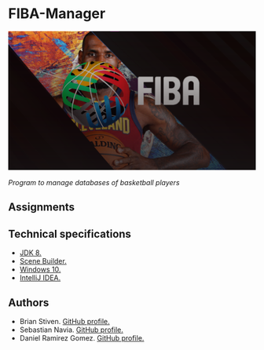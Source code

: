 # FIBA-Manager

![pinterest_profile_image](https://github.com/BrianR18/FIBA-Manager/blob/master/Images/ImagesInterface/LoadingImage.png)

_Program to manage databases of basketball players_


## Assignments

## Technical specifications
* [JDK 8.](https://www.oracle.com/co/java/technologies/javase/javase-jdk8-downloads.html "JDK 8.")
* [Scene Builder.](https://gluonhq.com/products/scene-builder/ "Scene Builder.")
* [Windows 10.](https://www.microsoft.com/es-es/software-download/windows10 "Windows 10.")
* [IntelliJ IDEA.](https://www.jetbrains.com/es-es/idea/ "IntelliJ IDEA.")

## Authors
* Brian Stiven. [GitHub profile.](https://github.com/BrianR18 "GitHub profile.")
* Sebastian Navia. [GitHub profile.](https://github.com/Sebastianavia "GitHub profile.")
* Daniel Ramirez Gomez. [GitHub profile.](https://github.com/DanielRamirez1901 "GitHub profile.")
